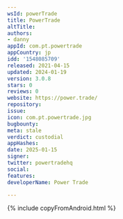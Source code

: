 ```yaml
---
wsId: powerTrade
title: PowerTrade
altTitle: 
authors:
- danny
appId: com.pt.powertrade
appCountry: jp
idd: '1548085709'
released: 2021-04-15
updated: 2024-01-19
version: 3.0.8
stars: 0
reviews: 0
website: https://power.trade/
repository: 
issue: 
icon: com.pt.powertrade.jpg
bugbounty: 
meta: stale
verdict: custodial
appHashes: 
date: 2025-01-15
signer: 
twitter: powertradehq
social: 
features: 
developerName: Power Trade

---
```


{% include copyFromAndroid.html %}
